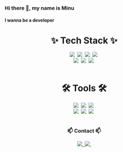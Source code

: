 ### Hi there 👋, my name is Minu
#### I wanna be a developer
<h1 align="center">✨ Tech Stack ✨</h1>
<div align="center">
 <img src="https://img.shields.io/badge/python-3670A0?style=for-the-badge&logo=python&logoColor=white" />&nbsp
  <img src="https://img.shields.io/badge/Java-%23ED8B00.svg?style=for-the-badge&logo= openjdk&logoColor= white" />&nbsp
 <img src="https://img.shields.io/badge/c++-00599C?style=for-the-badge&logo=cplusplus&logoColor=white" />&nbsp
<img src="https://img.shields.io/badge/pandas-150458.svg?style=for-the-badge&logo=pandas&logoColor=white" />&nbsp


<div align="center">
 <img src="https://img.shields.io/badge/Spring-6DB33F?style=for-the-badge&logo=spring&logoColor=white" />&nbsp
 <img src="https://img.shields.io/badge/Node.js-43853D?style=for-the-badge&logo=node.js&logoColor=white" />&nbsp
<img src="https://img.shields.io/badge/MySQL-00000F?style=for-the-badge&logo=mysql&logoColor=white" />&nbsp
<br>
<br>
<h1 align="center">🛠 Tools 🛠</h1>
<div align="center">
  <img src="https://img.shields.io/badge/git-F05033.svg?style=for-the-badge&logo=git&logoColor=white" />&nbsp
  <img src="https://img.shields.io/badge/github-181717.svg?style=for-the-badge&logo=github&logoColor=white" />&nbsp
  <img src="https://img.shields.io/badge/Notion-F3F3F3.svg?style=for-the-badge&logo=notion&logoColor=black" />&nbsp
</div>

<div align="center">
  <img src="https://img.shields.io/badge/IntelliJIDEA-000000.svg?style=for-the-badge&logo=intellij-idea&logoColor=white" />&nbsp
  <img src="https://img.shields.io/badge/figma-F24E1E.svg?style=for-the-badge&logo=figma&logoColor=white" />&nbsp
 <img src="https://img.shields.io/badge/Visual%20Studio%20Code-0078d7.svg?style=for-the-badge&logo=visual-studio-code&logoColor=22ABF3" />&nbsp

</div>
 
<!--   <img src="https://img.shields.io/badge/Colab-2C2C32.svg?style=for-the-badge&logo=googlecolab&logoColor=F9AB00" />&nbsp -->
</div>

<br>

<h3 align="center">📫 Contact 📫</h3>
<div align="center">
  </a>
  <a href="alsdn4956@kookmin.ac.kr">
    <img
      src="https://img.shields.io/badge/alsdn4956@kookmin.ac.kr-0078D4?style=for-the-badge&logo=microsoftoutlook&logoColor=white"/>&nbsp
 
  </a>
  <a href="https://www.instagram.com/xxminuxx_/">
    <img
      src="https://img.shields.io/badge/instagram-E4405F?style=for-the-badge&logo=instagram&logoColor=white"/>&nbsp
  </a>
</div>




